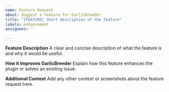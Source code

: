 ```yaml
---
name: Feature Request
about: Suggest a feature for GarlicBreeder
title: "[FEATURE] Short description of the feature"
labels: enhancement
assignees: ''

---
```


**Feature Description**
A clear and concise description of what the feature is and why it would be useful.

**How it Improves GarlicBreeder**
Explain how this feature enhances the plugin or solves an existing issue.

**Additional Context**
Add any other context or screenshots about the feature request here.
